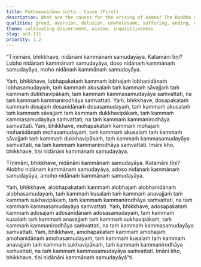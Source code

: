```yaml
---
title: Paṭhamanidāna sutta - Cause (First)
description: What are the causes for the arising of kamma? The Buddha explains that greed, aversion, and delusion are the roots of unwholesome kamma, leading to painful results, and leading to further kamma. In contrast, non-greed, non-aversion, and non-delusion are the roots of wholesome kamma, leading to pleasant results and to the cessation of kamma.
qualities: greed, aversion, delusion, unwholesome, suffering, ending, contentment, loving-kindness, wisdom
theme: cultivating discernment, wisdom, inquisitiveness
slug: an3.111
priority: 1.2
---
```


“Tīṇimāni, bhikkhave, nidānāni kammānaṁ samudayāya. Katamāni tīṇi? Lobho nidānaṁ kammānaṁ samudayāya, doso nidānaṁ kammānaṁ samudayāya, moho nidānaṁ kammānaṁ samudayāya.

Yaṁ, bhikkhave, lobhapakataṁ kammaṁ lobhajaṁ lobhanidānaṁ lobhasamudayaṁ, taṁ kammaṁ akusalaṁ taṁ kammaṁ sāvajjaṁ taṁ kammaṁ dukkhavipākaṁ, taṁ kammaṁ kammasamudayāya saṁvattati, na taṁ kammaṁ kammanirodhāya saṁvattati. Yaṁ, bhikkhave, dosapakataṁ kammaṁ dosajaṁ dosanidānaṁ dosasamudayaṁ, taṁ kammaṁ akusalaṁ taṁ kammaṁ sāvajjaṁ taṁ kammaṁ dukkhavipākaṁ, taṁ kammaṁ kammasamudayāya saṁvattati, na taṁ kammaṁ kammanirodhāya saṁvattati. Yaṁ, bhikkhave, mohapakataṁ kammaṁ mohajaṁ mohanidānaṁ mohasamudayaṁ, taṁ kammaṁ akusalaṁ taṁ kammaṁ sāvajjaṁ taṁ kammaṁ dukkhavipākaṁ, taṁ kammaṁ kammasamudayāya saṁvattati, na taṁ kammaṁ kammanirodhāya saṁvattati. Imāni kho, bhikkhave, tīṇi nidānāni kammānaṁ samudayāya.

Tīṇimāni, bhikkhave, nidānāni kammānaṁ samudayāya. Katamāni tīṇi? Alobho nidānaṁ kammānaṁ samudayāya, adoso nidānaṁ kammānaṁ samudayāya, amoho nidānaṁ kammānaṁ samudayāya.

Yaṁ, bhikkhave, alobhapakataṁ kammaṁ alobhajaṁ alobhanidānaṁ alobhasamudayaṁ, taṁ kammaṁ kusalaṁ taṁ kammaṁ anavajjaṁ taṁ kammaṁ sukhavipākaṁ, taṁ kammaṁ kammanirodhāya saṁvattati, na taṁ kammaṁ kammasamudayāya saṁvattati. Yaṁ, bhikkhave, adosapakataṁ kammaṁ adosajaṁ adosanidānaṁ adosasamudayaṁ, taṁ kammaṁ kusalaṁ taṁ kammaṁ anavajjaṁ taṁ kammaṁ sukhavipākaṁ, taṁ kammaṁ kammanirodhāya saṁvattati, na taṁ kammaṁ kammasamudayāya saṁvattati. Yaṁ, bhikkhave, amohapakataṁ kammaṁ amohajaṁ amohanidānaṁ amohasamudayaṁ, taṁ kammaṁ kusalaṁ taṁ kammaṁ anavajjaṁ taṁ kammaṁ sukhavipākaṁ, taṁ kammaṁ kammanirodhāya saṁvattati, na taṁ kammaṁ kammasamudayāya saṁvattati. Imāni kho, bhikkhave, tīṇi nidānāni kammānaṁ samudayāyā”ti.
